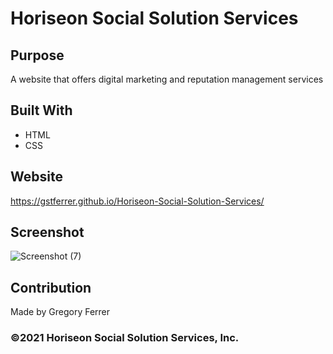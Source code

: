 # Horiseon Social Solution Services

## Purpose
A website that offers digital marketing and reputation management services 

## Built With
* HTML
* CSS

## Website
https://gstferrer.github.io/Horiseon-Social-Solution-Services/

## Screenshot
![Screenshot (7)](https://user-images.githubusercontent.com/85287460/124355821-c8032400-dbd8-11eb-85e7-d6c5acfd22ba.png)

## Contribution
Made by Gregory Ferrer

### ©️2021 Horiseon Social Solution Services, Inc.
